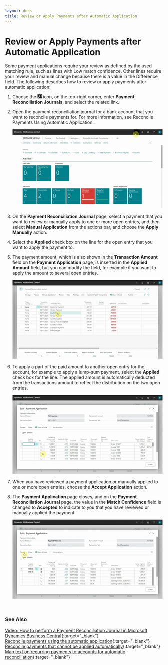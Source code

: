 ```yaml
---
layout: docs
title: Review or Apply Payments after Automatic Application 
---
```


# Review or Apply Payments after Automatic Application 
Some payment applications require your review as defined by the used matching rule, such as lines with Low match confidence. Other lines require your review and manual change because there is a value in the Difference field. The following describes how to review or apply payments after automatic application:
1. Choose the ![](media/search_icon.png) icon, on the top-right corner, enter **Payment Reconciliation Journals**, and select the related link.
2. Open the payment reconciliation journal for a bank account that you want to reconcile payments for. For more information, see Reconcile Payments Using Automatic Application.

   ![](media/garagehive-payment-reconciliation-review1.gif)

3. On the **Payment Reconciliation Journal** page, select a payment that you want to review or manually apply to one or more open entries, and then select **Manual Application** from the actions bar, and choose the **Apply Manually** action.
4. Select the **Applied** check box on the line for the open entry that you want to apply the payment to.
5. The payment amount, which is also shown in the **Transaction Amount** field on the **Payment Application** page, is inserted in the **Applied Amount** field, but you can modify the field, for example if you want to apply the amount to several open entries.

   ![](media/garagehive-payment-reconciliation-review2.gif)

6. To apply a part of the paid amount to another open entry for the account, for example to apply a lump-sum payment, select the **Applied** check box for the line. The applied amount is automatically deducted from the transactions amount to reflect the distribution on the two open entries.

   ![](media/garagehive-payment-reconciliation-review3.gif)

7. When you have reviewed a payment application or manually applied to one or more open entries, choose the **Accept Application** action.
8. The **Payment Application** page closes, and on the **Payment Reconciliation Journal** page, the value in the **Match Confidence** field is changed to **Accepted** to indicate to you that you have reviewed or manually applied the payment.

   ![](media/garagehive-payment-reconciliation-review4.gif)

<br>

### **See Also**

[Video: How to perform a Payment Reconciliation Journal in Microsoft Dynamics Business Central](https://www.youtube.com/watch?v=WiAnm_VUQVQ){:target="_blank"} \
[Reconcile payments using the automatic application](garagehive-reconcile-payments-using-automatic-application.html){:target="_blank"} \
[Reconcile payments that cannot be applied automatically](garagehive-reconcile-payments-that-cannot-be-applied-automatically.html){:target="_blank"} \
[Map text on recurring payments to accounts for automatic reconciliation](garagehive-map-text-on-recurring-payments-to-accounts-for-automatic-reconciliation.html){:target="_blank"} 